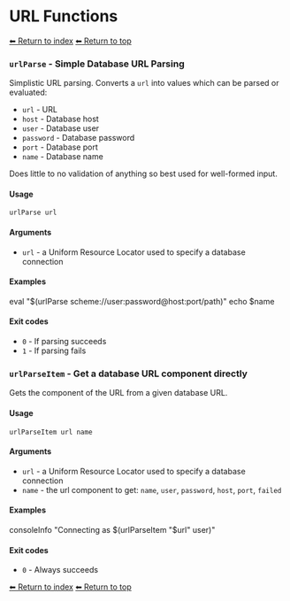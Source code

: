 # URL Functions

[⬅ Return to index](index.md)
[⬅ Return to top](../index.md)


### `urlParse` - Simple Database URL Parsing

Simplistic URL parsing. Converts a `url` into values which can be parsed or evaluated:

- `url` - URL
- `host` - Database host
- `user` - Database user
- `password` - Database password
- `port` - Database port
- `name` - Database name

Does little to no validation of anything so best used for well-formed input.

#### Usage

    urlParse url

#### Arguments

- `url` - a Uniform Resource Locator used to specify a database connection

#### Examples

eval "$(urlParse scheme://user:password@host:port/path)"
    echo $name

#### Exit codes

- `0` - If parsing succeeds
- `1` - If parsing fails

### `urlParseItem` - Get a database URL component directly

Gets the component of the URL from a given database URL.

#### Usage

    urlParseItem url name

#### Arguments

- `url` - a Uniform Resource Locator used to specify a database connection
- `name` - the url component to get: `name`, `user`, `password`, `host`, `port`, `failed`

#### Examples

consoleInfo "Connecting as $(urlParseItem "$url" user)"

#### Exit codes

- `0` - Always succeeds

[⬅ Return to index](index.md)
[⬅ Return to top](../index.md)
